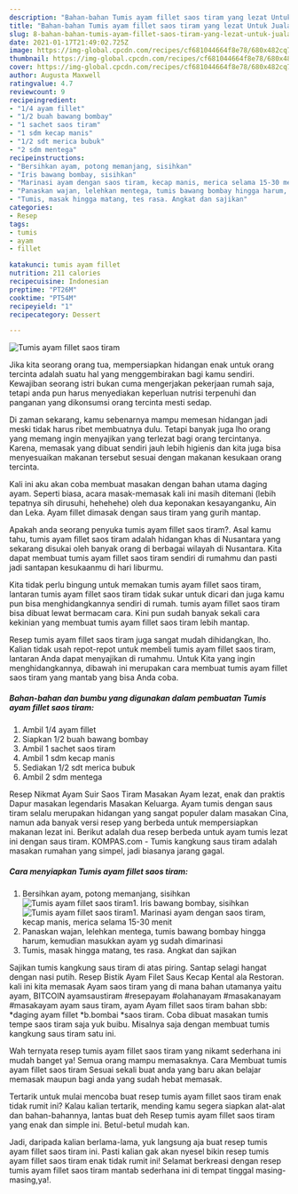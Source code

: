 ```yaml
---
description: "Bahan-bahan Tumis ayam fillet saos tiram yang lezat Untuk Jualan"
title: "Bahan-bahan Tumis ayam fillet saos tiram yang lezat Untuk Jualan"
slug: 8-bahan-bahan-tumis-ayam-fillet-saos-tiram-yang-lezat-untuk-jualan
date: 2021-01-17T21:49:02.725Z
image: https://img-global.cpcdn.com/recipes/cf681044664f8e78/680x482cq70/tumis-ayam-fillet-saos-tiram-foto-resep-utama.jpg
thumbnail: https://img-global.cpcdn.com/recipes/cf681044664f8e78/680x482cq70/tumis-ayam-fillet-saos-tiram-foto-resep-utama.jpg
cover: https://img-global.cpcdn.com/recipes/cf681044664f8e78/680x482cq70/tumis-ayam-fillet-saos-tiram-foto-resep-utama.jpg
author: Augusta Maxwell
ratingvalue: 4.7
reviewcount: 9
recipeingredient:
- "1/4 ayam fillet"
- "1/2 buah bawang bombay"
- "1 sachet saos tiram"
- "1 sdm kecap manis"
- "1/2 sdt merica bubuk"
- "2 sdm mentega"
recipeinstructions:
- "Bersihkan ayam, potong memanjang, sisihkan"
- "Iris bawang bombay, sisihkan"
- "Marinasi ayam dengan saos tiram, kecap manis, merica selama 15-30 menit"
- "Panaskan wajan, lelehkan mentega, tumis bawang bombay hingga harum, kemudian masukkan ayam yg sudah dimarinasi"
- "Tumis, masak hingga matang, tes rasa. Angkat dan sajikan"
categories:
- Resep
tags:
- tumis
- ayam
- fillet

katakunci: tumis ayam fillet 
nutrition: 211 calories
recipecuisine: Indonesian
preptime: "PT26M"
cooktime: "PT54M"
recipeyield: "1"
recipecategory: Dessert

---
```



![Tumis ayam fillet saos tiram](https://img-global.cpcdn.com/recipes/cf681044664f8e78/680x482cq70/tumis-ayam-fillet-saos-tiram-foto-resep-utama.jpg)

Jika kita seorang orang tua, mempersiapkan hidangan enak untuk orang tercinta adalah suatu hal yang menggembirakan bagi kamu sendiri. Kewajiban seorang istri bukan cuma mengerjakan pekerjaan rumah saja, tetapi anda pun harus menyediakan keperluan nutrisi terpenuhi dan panganan yang dikonsumsi orang tercinta mesti sedap.

Di zaman  sekarang, kamu sebenarnya mampu memesan hidangan jadi meski tidak harus ribet membuatnya dulu. Tetapi banyak juga lho orang yang memang ingin menyajikan yang terlezat bagi orang tercintanya. Karena, memasak yang dibuat sendiri jauh lebih higienis dan kita juga bisa menyesuaikan makanan tersebut sesuai dengan makanan kesukaan orang tercinta. 

Kali ini aku akan coba membuat masakan dengan bahan utama daging ayam. Seperti biasa, acara masak-memasak kali ini masih ditemani (lebih tepatnya sih dirusuhi, hehehehe) oleh dua keponakan kesayanganku, Ain dan Leka. Ayam fillet dimasak dengan saus tiram yang gurih mantap.

Apakah anda seorang penyuka tumis ayam fillet saos tiram?. Asal kamu tahu, tumis ayam fillet saos tiram adalah hidangan khas di Nusantara yang sekarang disukai oleh banyak orang di berbagai wilayah di Nusantara. Kita dapat membuat tumis ayam fillet saos tiram sendiri di rumahmu dan pasti jadi santapan kesukaanmu di hari liburmu.

Kita tidak perlu bingung untuk memakan tumis ayam fillet saos tiram, lantaran tumis ayam fillet saos tiram tidak sukar untuk dicari dan juga kamu pun bisa menghidangkannya sendiri di rumah. tumis ayam fillet saos tiram bisa dibuat lewat bermacam cara. Kini pun sudah banyak sekali cara kekinian yang membuat tumis ayam fillet saos tiram lebih mantap.

Resep tumis ayam fillet saos tiram juga sangat mudah dihidangkan, lho. Kalian tidak usah repot-repot untuk membeli tumis ayam fillet saos tiram, lantaran Anda dapat menyajikan di rumahmu. Untuk Kita yang ingin menghidangkannya, dibawah ini merupakan cara membuat tumis ayam fillet saos tiram yang mantab yang bisa Anda coba.

<!--inarticleads1-->

##### Bahan-bahan dan bumbu yang digunakan dalam pembuatan Tumis ayam fillet saos tiram:

1. Ambil 1/4 ayam fillet
1. Siapkan 1/2 buah bawang bombay
1. Ambil 1 sachet saos tiram
1. Ambil 1 sdm kecap manis
1. Sediakan 1/2 sdt merica bubuk
1. Ambil 2 sdm mentega


Resep Nikmat Ayam Suir Saos Tiram Masakan Ayam lezat, enak dan praktis Dapur masakan legendaris Masakan Keluarga. Ayam tumis dengan saus tiram selalu merupakan hidangan yang sangat populer dalam masakan Cina, namun ada banyak versi resep yang berbeda untuk mempersiapkan makanan lezat ini. Berikut adalah dua resep berbeda untuk ayam tumis lezat ini dengan saus tiram. KOMPAS.com - Tumis kangkung saus tiram adalah masakan rumahan yang simpel, jadi biasanya jarang gagal. 

<!--inarticleads2-->

##### Cara menyiapkan Tumis ayam fillet saos tiram:

1. Bersihkan ayam, potong memanjang, sisihkan
<img src="https://img-global.cpcdn.com/steps/28d4b1b4eef4c5fb/160x128cq70/tumis-ayam-fillet-saos-tiram-langkah-memasak-1-foto.jpg" alt="Tumis ayam fillet saos tiram">1. Iris bawang bombay, sisihkan
<img src="https://img-global.cpcdn.com/steps/b389e3b666d479cd/160x128cq70/tumis-ayam-fillet-saos-tiram-langkah-memasak-2-foto.jpg" alt="Tumis ayam fillet saos tiram">1. Marinasi ayam dengan saos tiram, kecap manis, merica selama 15-30 menit
1. Panaskan wajan, lelehkan mentega, tumis bawang bombay hingga harum, kemudian masukkan ayam yg sudah dimarinasi
1. Tumis, masak hingga matang, tes rasa. Angkat dan sajikan


Sajikan tumis kangkung saus tiram di atas piring. Santap selagi hangat dengan nasi putih. Resep Bistik Ayam Filet Saus Kecap Kental ala Restoran. kali ini kita memasak Ayam saos tiram yang di mana bahan utamanya yaitu ayam, BITCOIN ayamsaustiram #resepayam #olahanayam #masakanayam #masakayam ayam saus tiram, ayam Ayam fillet saos tiram bahan sbb: *daging ayam fillet *b.bombai *saos tiram. Coba dibuat masakan tumis tempe saos tiram saja yuk buibu. Misalnya saja dengan membuat tumis kangkung saus tiram satu ini. 

Wah ternyata resep tumis ayam fillet saos tiram yang nikamt sederhana ini mudah banget ya! Semua orang mampu memasaknya. Cara Membuat tumis ayam fillet saos tiram Sesuai sekali buat anda yang baru akan belajar memasak maupun bagi anda yang sudah hebat memasak.

Tertarik untuk mulai mencoba buat resep tumis ayam fillet saos tiram enak tidak rumit ini? Kalau kalian tertarik, mending kamu segera siapkan alat-alat dan bahan-bahannya, lantas buat deh Resep tumis ayam fillet saos tiram yang enak dan simple ini. Betul-betul mudah kan. 

Jadi, daripada kalian berlama-lama, yuk langsung aja buat resep tumis ayam fillet saos tiram ini. Pasti kalian gak akan nyesel bikin resep tumis ayam fillet saos tiram enak tidak rumit ini! Selamat berkreasi dengan resep tumis ayam fillet saos tiram mantab sederhana ini di tempat tinggal masing-masing,ya!.

